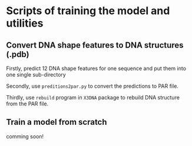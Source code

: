 # Scripts of training the model and utilities

## Convert DNA shape features to DNA structures (.pdb)

Firstly, predict 12 DNA shape features for one sequence and put them into one single sub-directory

Secondly, use `preditions2par.py` to convert the predictions to PAR file.

Thirdly, use `rebuild` program in `X3DNA` package to rebuild DNA structure from the PAR file. 

## Train a model from scratch

comming soon!